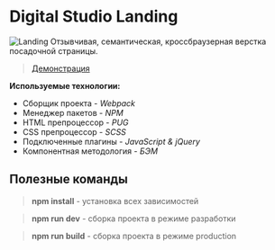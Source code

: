 # Digital Studio Landing
![Landing](https://i.ibb.co/SwSGMqb/2020-06-20-14-12-28.png)
Отзывчивая, семантическая, кроссбраузерная верстка посадочной страницы.

> [Демонстрация](https://honeybaey.github.io/purpleagency/)

**Используемые технологии:** 

- Сборщик проекта - *Webpack*
- Менеджер пакетов - *NPM*
- HTML препроцессор - *PUG*
- CSS препроцессор - *SCSS*
- Подключенные плагины - *JavaScript & jQuery*
- Компонентная методология - *БЭМ*

## Полезные команды

> **npm install**  - установка всех зависимостей

> **npm run dev**  - сборка проекта в режиме разработки

> **npm run build**  - сборка проекта в режиме production
